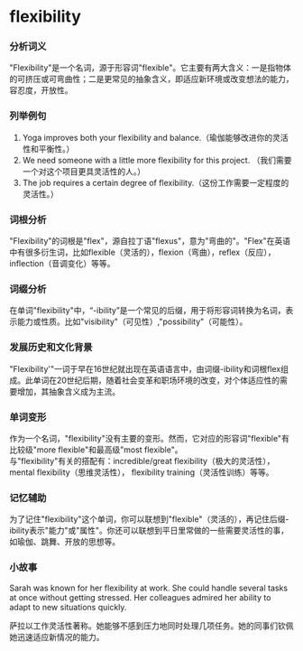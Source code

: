 # flexibility

### 分析词义

  

"Flexibility"是一个名词，源于形容词"flexible"。它主要有两大含义：一是指物体的可挤压或可弯曲性；二是更常见的抽象含义，即适应新环境或改变想法的能力，容忍度，开放性。

  

### 列举例句

  

1.  Yoga improves both your flexibility and balance.（瑜伽能够改进你的灵活性和平衡性。）
2.  We need someone with a little more flexibility for this project. （我们需要一个对这个项目更具灵活性的人。）
3.  The job requires a certain degree of flexibility.（这份工作需要一定程度的灵活性。）

  

### 词根分析

  

"Flexibility"的词根是"flex"，源自拉丁语"flexus"，意为"弯曲的"。"Flex"在英语中有很多衍生词，比如flexible（灵活的），flexion（弯曲），reflex（反应），inflection（音调变化）等等。

  

### 词缀分析

  

在单词"flexibility"中，“-ibility”是一个常见的后缀，用于将形容词转换为名词，表示能力或性质。比如"visibility"（可见性）,"possibility"（可能性）。

  

### 发展历史和文化背景

  

"Flexibility'"一词于早在16世纪就出现在英语语言中，由词缀-ibility和词根flex组成。此单词在20世纪后期，随着社会变革和职场环境的改变，对个体适应性的需要增加，其抽象含义成为主流。

  

### 单词变形

  

作为一个名词，"flexibility"没有主要的变形。然而，它对应的形容词"flexible"有比较级"more flexible"和最高级"most flexible"。  
与"flexibility"有关的搭配有：incredible/great flexibility（极大的灵活性）， mental flexibility（思维灵活性）， flexibility training（灵活性训练）等等。

  

### 记忆辅助

  

为了记住"flexibility"这个单词，你可以联想到"flexible"（灵活的），再记住后缀-ibility表示"能力"或"属性"。你还可以联想到平日里常做的一些需要灵活性的事，如瑜伽、跳舞、开放的思想等。

  

### 小故事

  

Sarah was known for her flexibility at work. She could handle several tasks at once without getting stressed. Her colleagues admired her ability to adapt to new situations quickly.

  

萨拉以工作灵活性著称。她能够不感到压力地同时处理几项任务。她的同事们钦佩她迅速适应新情况的能力。
